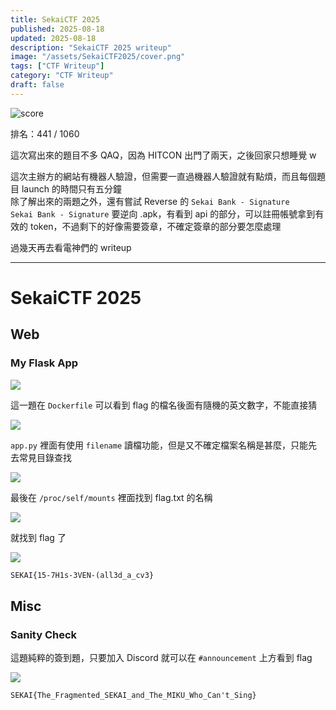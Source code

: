 ```yaml
---
title: SekaiCTF 2025
published: 2025-08-18
updated: 2025-08-18
description: "SekaiCTF 2025 writeup"
image: "/assets/SekaiCTF2025/cover.png"
tags: ["CTF Writeup"]
category: "CTF Writeup"
draft: false
---
```


![score](/assets/SekaiCTF2025/image.png)

排名：441 / 1060

這次寫出來的題目不多 QAQ，因為 HITCON 出門了兩天，之後回家只想睡覺 w

這次主辦方的網站有機器人驗證，但需要一直過機器人驗證就有點煩，而且每個題目 launch 的時間只有五分鐘  
除了解出來的兩題之外，還有嘗試 Reverse 的 `Sekai Bank - Signature`  
`Sekai Bank - Signature` 要逆向 .apk，有看到 api 的部分，可以註冊帳號拿到有效的 token，不過剩下的好像需要簽章，不確定簽章的部分要怎麼處理

過幾天再去看電神們的 writeup

---

# SekaiCTF 2025

## Web

### My Flask App

![](/assets/SekaiCTF2025/IMG-20250816122257236.png)

這一題在 `Dockerfile` 可以看到 flag 的檔名後面有隨機的英文數字，不能直接猜

![](/assets/SekaiCTF2025/IMG-20250816125529384.png)

`app.py` 裡面有使用 `filename` 讀檔功能，但是又不確定檔案名稱是甚麼，只能先去常見目錄查找

![](/assets/SekaiCTF2025/IMG-20250816125551123.png)

最後在 `/proc/self/mounts` 裡面找到 flag.txt 的名稱

![](/assets/SekaiCTF2025/IMG-20250816125026406.png)

就找到 flag 了

![](/assets/SekaiCTF2025/IMG-20250816125128034.png)

```txt
SEKAI{15-7H1s-3VEN-(all3d_a_cv3}
```

## Misc

### Sanity Check

這題純粹的簽到題，只要加入 Discord 就可以在 `#announcement` 上方看到 flag

![](/assets/SekaiCTF2025/IMG-20250816125313918.png)

```txt
SEKAI{The_Fragmented_SEKAI_and_The_MIKU_Who_Can't_Sing}
```
